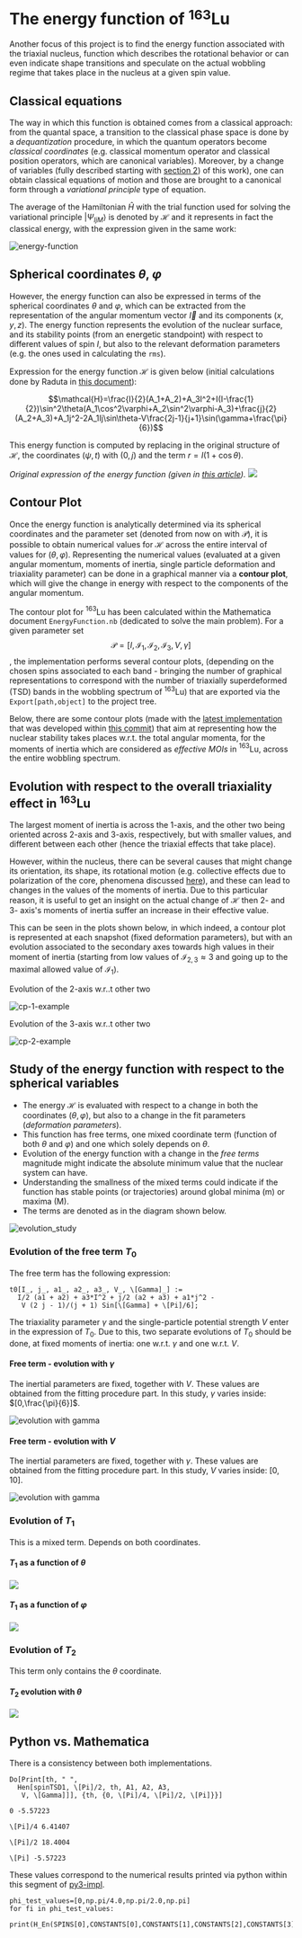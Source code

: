 # The energy function of $^{163}$Lu

Another focus of this project is to find the energy function associated with the triaxial nucleus, function which describes the rotational behavior or can even indicate shape transitions and speculate on the actual wobbling regime that takes place in the nucleus at a given spin value.

## Classical equations

The way in which this function is obtained comes from a classical approach: from the quantal space, a transition to the classical phase space is done by a *dequantization* procedure, in which the quantum operators become *classical coordinates* (e.g. classical momentum operator and classical position operators, which are canonical variables). Moreover, by a change of variables (fully described starting with [section 2](Resources/Documentation/Raduta_2018_J._Phys._G__Nucl._Part._Phys._45_105104.pdf)) of this work), one can obtain classical equations of motion and those are brought to a canonical form through a *variational principle* type of equation.

The average of the Hamiltonian $\hat{H}$ with the trial function used for solving the variational principle $|\Psi_{IjM}\rangle$ is denoted by $\mathcal{H}$ and it represents in fact the classical energy, with the expression given in the same work:

![energy-function](Resources/Documentation/energyFunction_classicalExpression.png)

## Spherical coordinates $\theta$, $\varphi$

However, the energy function can also be expressed in terms of the spherical coordinates $\theta$ and $\varphi$, which can be extracted from the representation of the angular momentum vector $\vec{I}$ and its components $(x,y,z)$.
The energy function represents the evolution of the nuclear surface, and its stability points (from an energetic standpoint) with respect to different values of spin $I$, but also to the relevant deformation parameters (e.g. the ones used in calculating the `rms`).

Expression for the energy function $\mathcal{H}$ is given below (initial calculations done by Raduta in [this document](Resources/Documentation/HLu163.pdf)):

$$\mathcal{H}=\frac{I}{2}(A_1+A_2)+A_3I^2+I(I-\frac{1}{2})\sin^2\theta(A_1\cos^2\varphi+A_2\sin^2\varphi-A_3)+\frac{j}{2}(A_2+A_3)+A_1j^2-2A_1Ij\sin\theta-V\frac{2j-1}{j+1}\sin(\gamma+\frac{\pi}{6})$$

This energy function is computed by replacing in the original structure of $\mathcal{H}$,  the coordinates $(\psi,t)$ with $(0,j)$ and the term $r=I(1+\cos\theta)$.

*Original expression of the energy function (given in [this article](Towards%20a%20new%20semi-classical%20interpretation%20of%20the%20wobbling%20motion%20in%20163Lu.pdf)).*
![](2020-09-12-10-10-43.png)

## Contour Plot

Once the energy function is analytically determined via its spherical coordinates and the parameter set (denoted from now on with $\mathcal{P}$), it is possible to obtain numerical values for $\mathcal{H}$ across the entire interval of values for $(\theta,\varphi)$. Representing the numerical values (evaluated at a given angular momentum, moments of inertia, single particle deformation and triaxiality parameter) can be done in a graphical manner via a **contour plot**, which will give the change in energy with respect to the components of the angular momentum.

The contour plot for $^{163}$Lu has been calculated within the Mathematica document `EnergyFunction.nb` (dedicated to solve the main problem). For a given parameter set $$\mathcal{P}=[I,\mathcal{I}_1,\mathcal{I}_2,\mathcal{I}_3,V,\gamma]$$, the implementation performs several contour plots, (depending on the chosen spins associated to each band - bringing the number of graphical representations to correspond with the number of triaxially superdeformed (TSD) bands in the wobbling spectrum of $^{163}$Lu) that are exported via the `Export[path,object]`
to the project tree.

Below, there are some contour plots (made with the [latest implementation](Code/Math/Energy_Function_MOI_Evolution.nb) that was developed within [this commit](https://github.com/basavyr/163Lu-New-TSD4-Formalism/commit/60f747b5d241cf2406d5876ec83ad94ed3a5d215)) that aim at representing how the nuclear stability takes places w.r.t. the total angular momenta, for the moments of inertia which are considered as *effective MOIs* in $^{163}$Lu, across the entire wobbling spectrum.

## Evolution with respect to the overall triaxiality effect in $^{163}$Lu

The largest moment of inertia is across the 1-axis, and the other two being oriented across 2-axis and 3-axis, respectively, but with smaller values, and different between each other (hence the triaxial effects that take place).

However, within the nucleus, there can be several causes that might change its orientation, its shape, its rotational motion (e.g. collective effects due to polarization of the core, phenomena discussed [here](Resources/Documentation/Towards%20a%20new%20semi-classical%20interpretation%20of%20the%20wobbling%20motion%20in%20163Lu.pdf)), and these can lead to changes in the values of the moments of inertia. Due to this particular reason, it is useful to get an insight on the actual change of $\mathcal{H}$ then 2- and 3- axis's moments of inertia suffer an increase in their effective value. 

This can be seen in the plots shown below, in which indeed, a contour plot is represented at each snapshot (fixed deformation parameters), but with an evolution associated to the secondary axes towards high values in their moment of inertia (starting from low values of $\mathcal{I}_{2,3}\approx3$ and going up to the maximal allowed value of $\mathcal{I}_1$).

Evolution of the 2-axis w.r..t other two

![cp-1-example](Resources/Output_Data/Energy_Function/CP_animation_I2change.gif)

Evolution of the 3-axis w.r..t other two

![cp-2-example](Resources/Output_Data/Energy_Function/CP_animation_I3change.gif)

## Study of the energy function with respect to the spherical variables

* The energy $\mathcal{H}$ is evaluated with respect to a change in both the coordinates $(\theta,\varphi)$, but also to a change in the fit parameters (*deformation parameters*).
* This function has free terms, one mixed coordinate term (function of both $\theta$ and $\varphi$) and one which solely depends on $\theta$.
* Evolution of the energy function with a change in the *free terms* magnitude might indicate the absolute minimum value that the nuclear system can have.
* Understanding the smallness of the mixed terms could indicate if the function has stable points (or trajectories) around global minima (m) or maxima (M).
* The terms are denoted as in the diagram shown below.

![evolution_study](Resources/Diagrams/energy_function_free_terms.svg)

### Evolution of the free term $T_0$

The free term has the following expression:

```
t0[I_, j_, a1_, a2_, a3_, V_, \[Gamma]_] := 
  I/2 (a1 + a2) + a3*I^2 + j/2 (a2 + a3) + a1*j^2 - 
   V (2 j - 1)/(j + 1) Sin[\[Gamma] + \[Pi]/6];
```

The triaxiality parameter $\gamma$ and the single-particle potential strength $V$ enter in the expression of $T_0$. Due to this, two separate evolutions of $T_0$ should be done, at fixed moments of inertia: one w.r.t. $\gamma$ and one w.r.t. $V$.

#### Free term - evolution with $\gamma$

The inertial parameters are fixed, together with $V$. These values are obtained from the fitting procedure part. In this study, $\gamma$ varies inside: $[0,\frac{\pi}{6}]$.

![evolution with gamma](T0_gm.jpeg)

#### Free term - evolution with $V$

The inertial parameters are fixed, together with $\gamma$. These values are obtained from the fitting procedure part. In this study, $V$ varies inside: $[0,10]$.

![evolution with gamma](T0_V.jpeg)

### Evolution of $T_1$

This is a mixed term. Depends on both coordinates.

#### $T_1$ as a function of $\theta$

![](T1_th.jpeg)

#### $T_1$ as a function of $\varphi$

![](T1_fi.jpeg)

### Evolution of $T_2$

This term only contains the $\theta$ coordinate.

#### $T_2$ evolution with $\theta$

![](T2_th.jpeg)

## Python vs. Mathematica

There is a consistency between both implementations.

```
Do[Print[th, " ", 
  Hen[spinTSD1, \[Pi]/2, th, A1, A2, A3, 
   V, \[Gamma]]], {th, {0, \[Pi]/4, \[Pi]/2, \[Pi]}}]

0 -5.57223

\[Pi]/4 6.41407

\[Pi]/2 18.4004

\[Pi] -5.57223
```

These values correspond to the numerical results printed via python within this segment of [py3-impl](Code/Python/EnergyFunction.py).

```
phi_test_values=[0,np.pi/4.0,np.pi/2.0,np.pi]
for fi in phi_test_values:
    print(H_En(SPINS[0],CONSTANTS[0],CONSTANTS[1],CONSTANTS[2],CONSTANTS[3],CONSTANTS[4],np.pi/2,fi))
```
